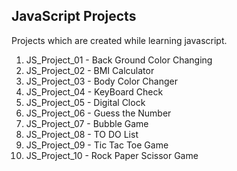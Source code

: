 ## JavaScript Projects

Projects which are created while learning javascript.

1. JS_Project_01 - Back Ground Color Changing 
2. JS_Project_02 - BMI Calculator
3. JS_Project_03 - Body Color Changer
4. JS_Project_04 - KeyBoard Check
5. JS_Project_05 - Digital Clock
6. JS_Project_06 - Guess the Number
7. JS_Project_07 - Bubble Game
8. JS_Project_08 - TO DO List
9. JS_Project_09 - Tic Tac Toe Game
10. JS_Project_10 - Rock Paper Scissor Game